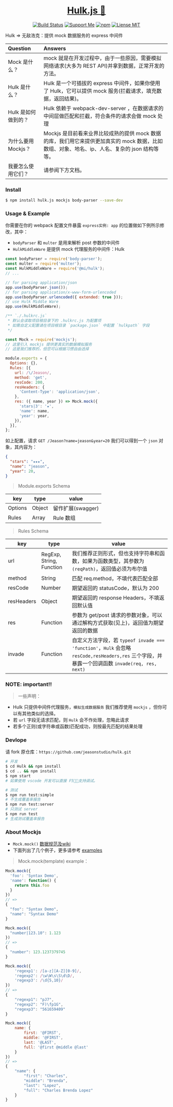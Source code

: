 <div align="center">
  <h1>
    <a href="https://learn-anything.xyz">Hulk.js 🎃</a>
  </h1>

  [![Build Status](https://travis-ci.org/jeasonstudio/hulk.svg?branch=master)](https://travis-ci.org/jeasonstudio/hulk)
  [![Support Me](https://img.shields.io/badge/Support%20Us-💗-ff69b4.svg)](https://github.com/jeasonstudio)
  [![npm](https://img.shields.io/npm/v/hulk.js.svg)](https://www.npmjs.com/package/hulk.js)
  [![Liense MIT](https://img.shields.io/pypi/l/pipenv.svg)](https://github.com/learn-anything/learn-anything/blob/master/LICENSE)
</div>

Hulk => 无敌浩克：提供 mock 数据服务的 express 中间件

| Question | Answers |
| :--- | :--- |
| Mock 是什么？ | mock 就是在开发过程中，由于一些原因，需要模拟网络请求(大多为 REST API)并拿到数据，正常开发的方法。 |
| Hulk 是什么？ | Hulk 是一个可插拔的 express 中间件，如果你使用了 Hulk，它可以提供 mock 服务(拦截请求，填充数据，返回结果)。|
| Hulk 是如何做到的？ | Hulk 依赖于 webpack-dev-server ，在数据请求的中间层做匹配和拦截，符合条件的请求会做 mock 处理 |
| 为什么要用 Mockjs？ | Mockjs 是目前看来业界比较成熟的提供 mock 数据的库，我们用它来提供更加真实的 mock 数据，比如数组、对象、地名、ip、人名、复杂的 json 结构等等。 |
| 我要怎么使用它们？ | 请参阅下方文档。 |

### Install

```bash
$ npm install hulk.js mockjs body-parser --save-dev
```

### Usage & Example

你需要在你的 webpack 配置文件暴露 `express实例: app` 的位置做如下例所示修改，其中：
 - `bodyParser` 和 `multer` 是用来解析 post 参数的中间件
 - `HulkMiddleWare` 是提供 mock 代理服务的中间件：Hulk

```javascript
const bodyParser = require('body-parser');
const multer = require('multer');
const HulkMiddleWare = require('@mi/hulk');
// ...

// for parsing application/json
app.use(bodyParser.json());
// for parsing application/x-www-form-urlencoded
app.use(bodyParser.urlencoded({ extended: true }));
// use Hulk Middle Ware
app.use(HulkMiddleWare);
```

```javascript
/** `./.hulkrc.js`
 * 默认会读取项目根目录下的 .hulkrc.js 为配置项
 * 如需自定义配置请在项目根目录 `package.json` 中配置 `hulkpath` 字段
 */

const Mock = require('mockjs');
// 这里引入 mockjs 提供更真实的数据模拟服务
// 这是我们推荐的，但您可以根据习惯自由选择

module.exports = {
  Options: {},
  Rules: [{
    url: /\/Jeason/,
    method: 'get',
    resCode: 200,
    resHeaders: {
      'Content-Type': 'application/json',
    },
    res: ({ name, year }) => Mock.mock({
      'stars|3': '★',
      'name': name,
      'year': year,
    }),
  }],
};
```

如上配置，请求 `GET /Jeason?name=jeason&year=20` 我们可以得到一个 `json` 对象，其内容为：
```json
{
  "stars": "★★★",
  "name": "jeason",
  "year": 20,
}
```

> Module.exports Schema

| key | type | value |
| --- | --- | --- |
| Options | Object | 留作扩展(swagger) |
| Rules | Array | Rule 数组 |

> Rules Schema

| key | type | value |
| --- | --- | --- |
| url | RegExp, String, Function | 我们推荐正则形式，但也支持字符串和函数，如果为函数类型，其参数为 `(reqPath)`，返回值必须为布尔值 |
| method | String | 匹配 req.method，不填代表匹配全部 |
| resCode | Number | 期望返回的 statusCode，默认为 200 |
| resHeaders | Object | 期望返回的 response Headers，不填返回默认值 |
| res | Function | 参数为 get/post 请求的参数对象，可以通过解构方式获取(见上)，返回值为期望返回的数据 |
| invade | Function | 自定义方法字段，若 `typeof invade === 'function'`，`Hulk` 会忽略 `resCode,resHeaders,res` 三个字段，并暴露一个回调函数 `invade(req, res, next)` |

### NOTE: important!!

> 一些声明：
 - Hulk 只提供中间件代理服务，`模拟生成数据服务` 我们推荐使用 `mockjs` ，但你可以有其他类似的选择。
 - 若 `url` 字段无请求匹配，则 `Hulk` 会不作处理，忽略此请求
 - 若多个正则(或字符串或函数)匹配成功，则按最先匹配的结果处理

### Devlope

请 fork 原仓库：`https://github.com/jeasonstudio/hulk.git`

```bash
# 开发
$ cd Hulk && npm install
$ cd .. && npm install
$ npm start
# 如果使用 vscode 开发可以直接 F5，支持调试。
```

```bash
# 测试
$ npm run test:simple
# 不生成覆盖率报告
$ npm run test:server
# 只测试 server
$ npm run test
# 生成测试覆盖率报告
```


### About Mockjs
 - `Mock.mock()` [数据规范及wiki](http://v9.git.n.xiaomi.com/Jeason/hulk/wikis/Syntax-Specification)
 - 下面列出了几个例子，更多请参考 [examples](http://mockjs.com/examples.html)

> Mock.mock(template) example：

```javascript
Mock.mock({
  'foo': 'Syntax Demo',
  'name': function() {
    return this.foo
  }
})
// =>
{
  "foo": "Syntax Demo",
  "name": "Syntax Demo"
}
```

```javascript
Mock.mock({
  "number|123.10": 1.123
})
// =>
{
  "number": 123.1237379745
}
```

```javascript
Mock.mock({
    'regexp1': /[a-z][A-Z][0-9]/,
    'regexp2': /\w\W\s\S\d\D/,
    'regexp3': /\d{5,10}/
})
// =>
{
    "regexp1": "pJ7",
    "regexp2": "F)\fp1G",
    "regexp3": "561659409"
}
```

```javascript
Mock.mock({
    name: {
        first: '@FIRST',
        middle: '@FIRST',
        last: '@LAST',
        full: '@first @middle @last'
    }
})
// =>
{
    "name": {
        "first": "Charles",
        "middle": "Brenda",
        "last": "Lopez",
        "full": "Charles Brenda Lopez"
    }
}
```
